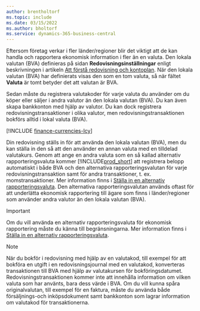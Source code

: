 ```yaml
---
author: brentholtorf
ms.topic: include
ms.date: 03/15/2022
ms.author: bholtorf
ms.service: dynamics-365-business-central
---
```

Eftersom företag verkar i fler länder/regioner blir det viktigt att de kan handla och rapportera ekonomisk information i fler än en valuta. Den lokala valutan (BVA) definieras på sidan **Redovisningsinställningar** enligt beskrivningen i artikeln [Att förstå redovisning och kontoplan](../finance-general-ledger.md). När den lokala valutan (BVA) har definierats visas den som en tom valuta, så när fältet **Valuta** är tomt betyder det att valutan är BVA.  

Sedan måste du registrera valutakoder för varje valuta du använder om du köper eller säljer i andra valutor än den lokala valutan (BVA). Du kan även skapa bankkonton med hjälp av valutor. Du kan dock registrera redovisningstransaktioner i olika valutor, men redovisningstransaktionen bokförs alltid i lokal valuta (BVA).

[!INCLUDE [finance-currencies-lcy](finance-currencies-lcy-note.md)]

Din redovisning ställs in för att använda den lokala valutan (BVA), men du kan ställa in den så att den använder en annan valuta med en tilldelad valutakurs. Genom att ange en andra valuta som en så kallad alternativ rapporteringsvaluta kommer [!INCLUDE[prod_short](prod_short.md)] att registrera belopp automatiskt i både BVA och den alternativa rapporteringsvalutan för varje redovisningstransaktion samt för andra transaktioner, t. ex. momstransaktioner. Mer information finns i [Ställa in en alternativ rapporteringsvaluta](../finance-how-setup-additional-currencies.md). Den alternativa rapporteringsvalutan används oftast för att underlätta ekonomisk rapportering till ägare som finns i länder/regioner som använder andra valutor än den lokala valutan (BVA).  

> [!IMPORTANT]
> Om du vill använda en alternativ rapporteringsvaluta för ekonomisk rapportering måste du känna till begränsningarna. Mer information finns i [Ställa in en alternativ rapporteringsvaluta](../finance-how-setup-additional-currencies.md).

> [!NOTE]  
> När du bokför i redovisning med hjälp av en valutakod, till exempel för att bokföra en utgift i en redovisningsjournal med en valutakod, konverteras transaktionen till BVA med hjälp av valutakursen för bokföringsdatumet. Redovisningstransaktionen kommer inte att innehålla information om vilken valuta som har använts, bara dess värde i BVA. Om du vill kunna spåra originalvalutan, till exempel för en faktura, måste du använda både försäljnings-och inköpsdokument samt bankkonton som lagrar information om valutakod för transaktionerna.

